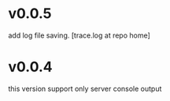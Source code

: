 # v0.0.5

add log file saving. [trace.log at repo home]

# v0.0.4

this version support only server console output
